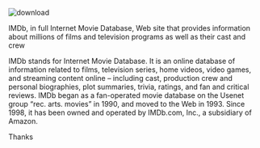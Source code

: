 ![download](https://github.com/preetitikku/EDA-IMDB/assets/141815756/8bdfaa81-779b-4813-8cbb-4ab31088f4d5)

IMDb, in full Internet Movie Database, Web site that provides information about millions of films and television programs as well as their cast and crew

IMDb stands for Internet Movie Database. It is an online database of information related to films, television series, home videos, 
video games, and streaming content online – including cast, production crew and personal biographies, plot summaries, trivia, ratings, and fan and critical reviews.
IMDb began as a fan-operated movie database on the Usenet group “rec. arts. movies” in 1990, and moved to the Web in 1993. Since 1998, 
it has been owned and operated by IMDb.com, Inc., a subsidiary of Amazon.

Thanks
